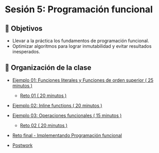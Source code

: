 # Sesión 5: Programación funcional

## :dart: Objetivos 

- Llevar a la práctica los fundamentos de programación funcional.
- Optimizar algoritmos para lograr inmutabilidad y evitar resultados inesperados.

## 📂 Organización de la clase

- [Ejemplo 01: Funciones literales y Funciones de orden superior ( 25 minutos ) ](Ejemplo-01)
	- [Reto 01 ( 20 minutos ) ](Reto-01)
		
- [Ejemplo 02: Inline functions ( 20 minutos ) ](Ejemplo-02)
		
- [Ejemplo 03: Operaciones funcionales ( 15 minutos ) ](Ejemplo-03)
	- [Reto 02 ( 20 minutos ) ](Reto-02)

- [Reto final - Implementando Programación funcional](Reto-final)

- [Postwork](Postwork)


	
